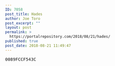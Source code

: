 ```yaml
---
ID: 7058
post_title: Hades
author: Joe Toro
post_excerpt: ""
layout: post
permalink: >
  https://portalrepository.com/2018/08/21/hades/
published: true
post_date: 2018-08-21 11:49:47
---
```

<pre>0089FCCF543C</pre>
